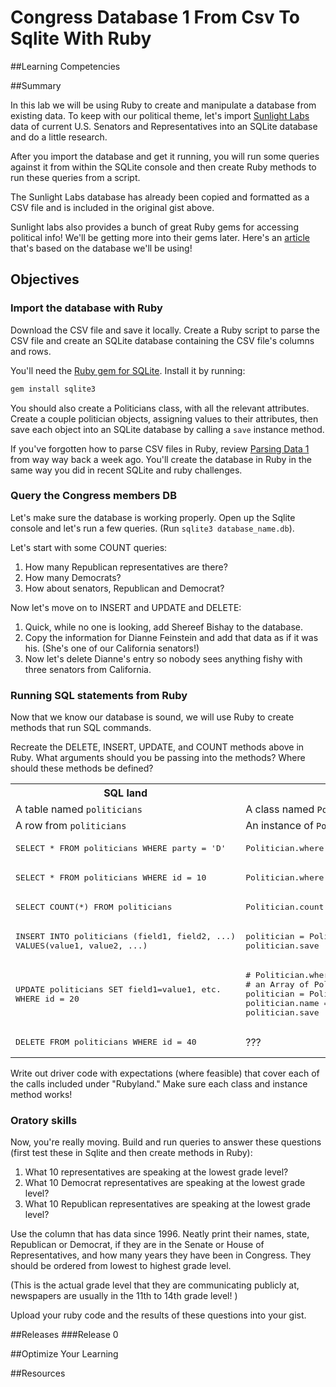 # Congress Database 1 From Csv To Sqlite With Ruby 
 
##Learning Competencies 

##Summary 

 In this lab we will be using Ruby to create and manipulate a database from existing data.  To keep with our political theme, let's import [Sunlight Labs](http://sunlightlabs.com/) data of current U.S. Senators and Representatives into an SQLite database and do a little research.

After you import the database and get it running, you will run some queries against it from within the SQLite console and then create Ruby methods to run these queries from a script.

The Sunlight Labs database has already been copied and formatted as a CSV file and is included in the original gist above.

Sunlight labs also provides a bunch of great Ruby gems for accessing political info!  We'll be getting more into their gems later.  Here's an [article](http://tpmdc.talkingpointsmemo.com/2012/05/congress-speaking-grade-level.php) that's based on the database we'll be using!

## Objectives

### Import the database with Ruby

Download the CSV file and save it locally.  Create a Ruby script to parse the CSV file and create an SQLite database containing the CSV file's columns and rows.  

You'll need the [Ruby gem for SQLite](https://github.com/luislavena/sqlite3-ruby).  Install it by running:

```bash
gem install sqlite3
```

You should also create a Politicians class, with all the relevant attributes.  Create a couple politician objects, assigning values to their attributes, then save each object into an SQLite database by calling a `save` instance method.

If you've forgotten how to parse CSV files in Ruby, review [Parsing Data 1](http://socrates.devbootcamp.com/challenges/242) from way way back a week ago.  You'll create the database in Ruby in the same way you did in recent SQLite and ruby challenges.  

### Query the Congress members DB

Let's make sure the database is working properly.  Open up the Sqlite console and let's run a few queries. (Run `sqlite3 database_name.db`).

Let's start with some COUNT queries:

1. How many Republican representatives are there?
2. How many Democrats?  
3. How about senators, Republican and Democrat?

Now let's move on to INSERT and UPDATE and DELETE: 

1. Quick, while no one is looking, add Shereef Bishay to the database.  
2. Copy the information for Dianne Feinstein and add that data as if it was his.  (She's one of our California senators!)
3. Now let's delete Dianne's entry so nobody sees anything fishy with three senators from California.

### Running SQL statements from Ruby

Now that we know our database is sound, we will use Ruby to create methods that run SQL commands.  

Recreate the DELETE, INSERT, UPDATE, and COUNT methods above in Ruby.  What arguments should you be passing into the methods? Where should these methods be defined?

<table class="table table-striped table-bordered">
  <tr>
    <th>SQL land</th>
    <th>Ruby land</th>
  </tr>
  <tr>
    <td>A table named <code>politicians</code></td>
    <td>A class named <code>Politician</code></td>
  </tr>
  <tr>
    <td>A row from <code>politicians</code></td>
    <td>An instance of <code>Politician</code></td>
  </tr>
  <tr>
    <td><pre>SELECT * FROM politicians WHERE party = 'D'</pre></td>
    <td><pre>Politician.where('party = ?', 'D')</pre></td>
  </tr>
  <tr>
    <td><pre>SELECT * FROM politicians WHERE id = 10</pre></td>
    <td><pre>Politician.where('id = ?', 10)</pre></td>
  </tr>
  <tr>
    <td><pre>SELECT COUNT(*) FROM politicians</pre></td>
    <td><pre>Politician.count</pre></td>
  </tr>
  <tr>
    <td><pre>INSERT INTO politicians (field1, field2, ...)
VALUES(value1, value2, ...)</pre></td>
    <td>
      <pre>politician = Politician.new(data)
politician.save</pre>
    </td>
  </tr>
  <tr>
    <td><pre>UPDATE politicians SET field1=value1, etc.
WHERE id = 20</pre></td>
    <td>
<pre># Politician.where should return
# an Array of Politician objects
politician = Politician.where(:id =>20).first
politician.name = 'Jim DeMint'
politician.save</pre>
    </td>
  </tr>
  <tr>
    <td><pre>DELETE FROM politicians WHERE id = 40</pre></td>
    <td>???</td>
  </tr>
</table>

Write out driver code with expectations (where feasible) that cover each of the calls included under "Rubyland."  Make sure each class and instance method works!


### Oratory skills

Now, you're really moving.   Build and run queries to answer these questions (first test these in Sqlite and then create methods in Ruby): 

1. What 10 representatives are speaking at the lowest grade level?
2. What 10 Democrat representatives are speaking at the lowest grade level?  
3. What 10 Republican representatives are speaking at the lowest grade level?

Use the column that has data since 1996.  Neatly print their names, state, Republican or Democrat, if they are in the Senate or House of Representatives, and how many years they have been in Congress.  They should be ordered from lowest to highest grade level.  

(This is the actual grade level that they are communicating publicly at, newspapers are usually in the 11th to 14th grade level! )

Upload your ruby code and the results of these questions into your gist. 

##Releases
###Release 0 

##Optimize Your Learning 

##Resources